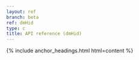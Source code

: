 ```yaml
---
layout: ref
branch: beta
ref: dmHid
type: c
title: API reference (dmHid)
---
```

{% include anchor_headings.html html=content %}